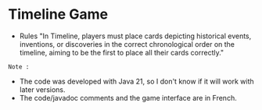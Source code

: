 # Timeline Game

- Rules
"In Timeline, players must place cards depicting historical events, inventions, or discoveries in the correct chronological order on the timeline, aiming to be the first to place all their cards correctly."

``Note :``
- The code was developed with Java 21, so I don't know if it will work with later versions.
- The code/javadoc comments and the game interface are in French.
